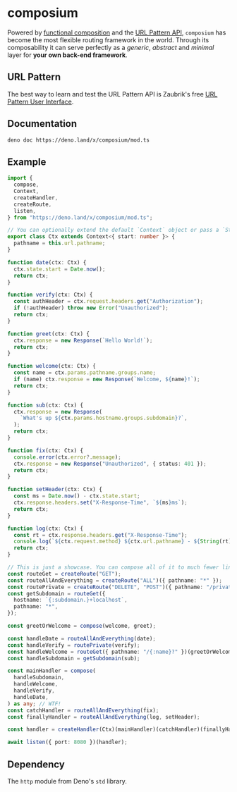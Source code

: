 # composium

Powered by
[functional composition](https://en.wikipedia.org/wiki/Function_composition) and
the
[URL Pattern API](https://developer.mozilla.org/en-US/docs/Web/API/URL_Pattern_API),
`composium` has become the most flexible routing framework in the world. Through
its composability it can serve perfectly as a _generic_, _abstract_ and
_minimal_ layer for **your own back-end framework**.

## URL Pattern

The best way to learn and test the URL Pattern API is Zaubrik's free
[URL Pattern User Interface](https://dev.zaubrik.com/urlpattern/).

## Documentation

```bash
deno doc https://deno.land/x/composium/mod.ts
```

## Example

```ts
import {
  compose,
  Context,
  createHandler,
  createRoute,
  listen,
} from "https://deno.land/x/composium/mod.ts";

// You can optionally extend the default `Context` object or pass a `State` type.
export class Ctx extends Context<{ start: number }> {
  pathname = this.url.pathname;
}

function date(ctx: Ctx) {
  ctx.state.start = Date.now();
  return ctx;
}

function verify(ctx: Ctx) {
  const authHeader = ctx.request.headers.get("Authorization");
  if (!authHeader) throw new Error("Unauthorized");
  return ctx;
}

function greet(ctx: Ctx) {
  ctx.response = new Response(`Hello World!`);
  return ctx;
}

function welcome(ctx: Ctx) {
  const name = ctx.params.pathname.groups.name;
  if (name) ctx.response = new Response(`Welcome, ${name}!`);
  return ctx;
}

function sub(ctx: Ctx) {
  ctx.response = new Response(
    `What's up ${ctx.params.hostname.groups.subdomain}?`,
  );
  return ctx;
}

function fix(ctx: Ctx) {
  console.error(ctx.error?.message);
  ctx.response = new Response("Unauthorized", { status: 401 });
  return ctx;
}

function setHeader(ctx: Ctx) {
  const ms = Date.now() - ctx.state.start;
  ctx.response.headers.set("X-Response-Time", `${ms}ms`);
  return ctx;
}

function log(ctx: Ctx) {
  const rt = ctx.response.headers.get("X-Response-Time");
  console.log(`${ctx.request.method} ${ctx.url.pathname} - ${String(rt)}`);
  return ctx;
}

// This is just a showcase. You can compose all of it to much fewer lines of code.
const routeGet = createRoute("GET");
const routeAllAndEverything = createRoute("ALL")({ pathname: "*" });
const routePrivate = createRoute("DELETE", "POST")({ pathname: "/private/*" });
const getSubdomain = routeGet({
  hostname: `{:subdomain.}+localhost`,
  pathname: "*",
});

const greetOrWelcome = compose(welcome, greet);

const handleDate = routeAllAndEverything(date);
const handleVerify = routePrivate(verify);
const handleWelcome = routeGet({ pathname: "/{:name}?" })(greetOrWelcome);
const handleSubdomain = getSubdomain(sub);

const mainHandler = compose(
  handleSubdomain,
  handleWelcome,
  handleVerify,
  handleDate,
) as any; // WTF!
const catchHandler = routeAllAndEverything(fix);
const finallyHandler = routeAllAndEverything(log, setHeader);

const handler = createHandler(Ctx)(mainHandler)(catchHandler)(finallyHandler);

await listen({ port: 8080 })(handler);
```

## Dependency

The `http` module from Deno's `std` library.
